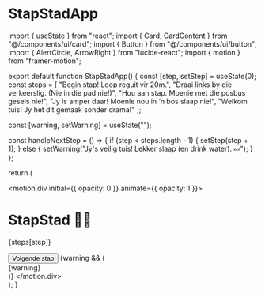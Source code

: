 # StapStadApp
import { useState } from "react";
import { Card, CardContent } from "@/components/ui/card";
import { Button } from "@/components/ui/button";
import { AlertCircle, ArrowRight } from "lucide-react";
import { motion } from "framer-motion";

export default function StapStadApp() {
  const [step, setStep] = useState(0);
  const steps = [
    "Begin stap! Loop reguit vir 20m.",
    "Draai links by die verkeerslig. (Nie in die pad nie!)",
    "Hou aan stap. Moenie met die posbus gesels nie!",
    "Jy is amper daar! Moenie nou in ‘n bos slaap nie!",
    "Welkom tuis! Jy het dit gemaak sonder drama!"
  ];

  const [warning, setWarning] = useState("");

  const handleNextStep = () => {
    if (step < steps.length - 1) {
      setStep(step + 1);
    } else {
      setWarning("Jy's veilig tuis! Lekker slaap (en drink water). 💤");
    }
  };

  return (
    <div className="flex flex-col items-center justify-center min-h-screen bg-blue-100 p-4">
      <Card className="w-full max-w-md p-4 shadow-lg bg-white text-center">
        <CardContent>
          <motion.div initial={{ opacity: 0 }} animate={{ opacity: 1 }}>
            <h1 className="text-2xl font-bold mb-2">StapStad 🚶‍♂️</h1>
            <p className="text-lg mb-4">{steps[step]}</p>
            <Button onClick={handleNextStep} className="w-full flex items-center gap-2">
              Volgende stap <ArrowRight size={18} />
            </Button>
            {warning && (
              <div className="mt-4 text-red-500 flex items-center gap-2">
                <AlertCircle size={18} /> {warning}
              </div>
            )}
          </motion.div>
        </CardContent>
      </Card>
    </div>
  );
}

